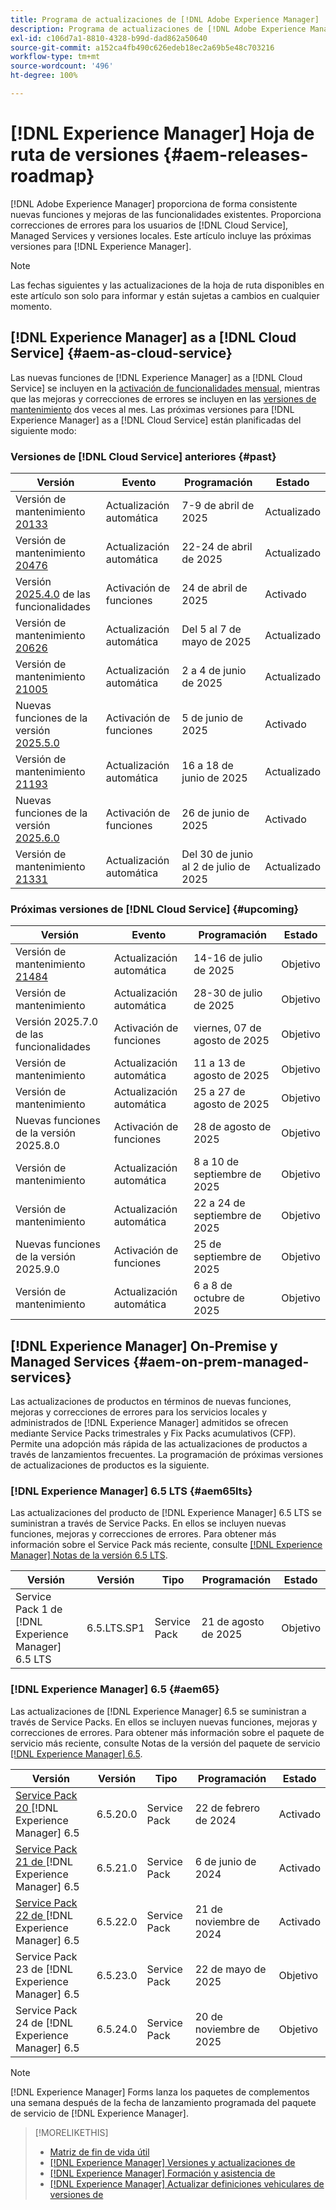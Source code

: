 ```yaml
---
title: Programa de actualizaciones de [!DNL Adobe Experience Manager]
description: Programa de actualizaciones de [!DNL Adobe Experience Manager]
exl-id: c106d7a1-8810-4328-b99d-dad862a50640
source-git-commit: a152ca4fb490c626edeb18ec2a69b5e48c703216
workflow-type: tm+mt
source-wordcount: '496'
ht-degree: 100%

---
```



# [!DNL Experience Manager] Hoja de ruta de versiones {#aem-releases-roadmap}

[!DNL Adobe Experience Manager] proporciona de forma consistente nuevas funciones y mejoras de las funcionalidades existentes. Proporciona correcciones de errores para los usuarios de [!DNL Cloud Service], Managed Services y versiones locales. Este artículo incluye las próximas versiones para [!DNL Experience Manager].

>[!NOTE]
>
>Las fechas siguientes y las actualizaciones de la hoja de ruta disponibles en este artículo son solo para informar y están sujetas a cambios en cualquier momento.

## [!DNL Experience Manager] as a [!DNL Cloud Service] {#aem-as-cloud-service}

Las nuevas funciones de [!DNL Experience Manager] as a [!DNL Cloud Service] se incluyen en la [activación de funcionalidades mensual](https://experienceleague.adobe.com/es/docs/experience-manager-cloud-service/content/release-notes/release-notes/release-notes-current), mientras que las mejoras y correcciones de errores se incluyen en las [versiones de mantenimiento](https://experienceleague.adobe.com/es/docs/experience-manager-cloud-service/content/release-notes/maintenance/latest) dos veces al mes.
Las próximas versiones para [!DNL Experience Manager] as a [!DNL Cloud Service] están planificadas del siguiente modo:

### Versiones de [!DNL Cloud Service] anteriores {#past}

| Versión | Evento | Programación | Estado |
|---|---|---|---|
| Versión de mantenimiento [20133](https://experienceleague.adobe.com/es/docs/experience-manager-cloud-service/content/release-notes/maintenance/2025/2025-4-0#20133) | Actualización automática | 7-9 de abril de 2025 | Actualizado |
| Versión de mantenimiento [20476](https://experienceleague.adobe.com/es/docs/experience-manager-cloud-service/content/release-notes/maintenance/2025/2025-4-0#20476) | Actualización automática | 22-24 de abril de 2025 | Actualizado |
| Versión [2025.4.0](https://experienceleague.adobe.com/es/docs/experience-manager-cloud-service/content/release-notes/release-notes/2025/release-notes-2025-4-0) de las funcionalidades | Activación de funciones | 24 de abril de 2025 | Activado |
| Versión de mantenimiento [20626](https://experienceleague.adobe.com/es/docs/experience-manager-cloud-service/content/release-notes/maintenance/2025/2025-5-0#20626) | Actualización automática | Del 5 al 7 de mayo de 2025 | Actualizado |
| Versión de mantenimiento [21005](https://experienceleague.adobe.com/es/docs/experience-manager-cloud-service/content/release-notes/maintenance/2025/2025-5-0#21005) | Actualización automática | 2 a 4 de junio de 2025 | Actualizado |
| Nuevas funciones de la versión [2025.5.0](https://experienceleague.adobe.com/es/docs/experience-manager-cloud-service/content/release-notes/release-notes/2025/release-notes-2025-5-0) | Activación de funciones | 5 de junio de 2025 | Activado |
| Versión de mantenimiento [21193](https://experienceleague.adobe.com/es/docs/experience-manager-cloud-service/content/release-notes/maintenance/2025/2025-6-0) | Actualización automática | 16 a 18 de junio de 2025 | Actualizado |
| Nuevas funciones de la versión [2025.6.0](https://experienceleague.adobe.com/es/docs/experience-manager-cloud-service/content/release-notes/release-notes/release-notes-current) | Activación de funciones | 26 de junio de 2025 | Activado |
| Versión de mantenimiento [21331](https://experienceleague.adobe.com/es/docs/experience-manager-cloud-service/content/release-notes/maintenance/2025/2025-7-0#21331) | Actualización automática | Del 30 de junio al 2 de julio de 2025 | Actualizado |

### Próximas versiones de [!DNL Cloud Service] {#upcoming}

| Versión | Evento | Programación | Estado |
|---|---|---|---|
| Versión de mantenimiento [21484](https://experienceleague.adobe.com/es/docs/experience-manager-cloud-service/content/release-notes/maintenance/latest) | Actualización automática | 14-16 de julio de 2025 | Objetivo |
| Versión de mantenimiento | Actualización automática | 28-30 de julio de 2025 | Objetivo |
| Versión 2025.7.0 de las funcionalidades | Activación de funciones | viernes, 07 de agosto de 2025 | Objetivo |
| Versión de mantenimiento | Actualización automática | 11 a 13 de agosto de 2025 | Objetivo |
| Versión de mantenimiento | Actualización automática | 25 a 27 de agosto de 2025 | Objetivo |
| Nuevas funciones de la versión 2025.8.0 | Activación de funciones | 28 de agosto de 2025 | Objetivo |
| Versión de mantenimiento | Actualización automática | 8 a 10 de septiembre de 2025 | Objetivo |
| Versión de mantenimiento | Actualización automática | 22 a 24 de septiembre de 2025 | Objetivo |
| Nuevas funciones de la versión 2025.9.0 | Activación de funciones | 25 de septiembre de 2025 | Objetivo |
| Versión de mantenimiento | Actualización automática | 6 a 8 de octubre de 2025 | Objetivo |

## [!DNL Experience Manager] On-Premise y Managed Services {#aem-on-prem-managed-services}

Las actualizaciones de productos en términos de nuevas funciones, mejoras y correcciones de errores para los servicios locales y administrados de [!DNL Experience Manager] admitidos se ofrecen mediante Service Packs trimestrales y Fix Packs acumulativos (CFP). Permite una adopción más rápida de las actualizaciones de productos a través de lanzamientos frecuentes. La programación de próximas versiones de actualizaciones de productos es la siguiente.

### [!DNL Experience Manager] 6.5 LTS {#aem65lts}

Las actualizaciones del producto de [!DNL Experience Manager] 6.5 LTS se suministran a través de Service Packs. En ellos se incluyen nuevas funciones, mejoras y correcciones de errores. Para obtener más información sobre el Service Pack más reciente, consulte [[!DNL Experience Manager] Notas de la versión 6.5 LTS](https://experienceleague.adobe.com/es/docs/experience-manager-65-lts/content/release-notes/release-notes).

| Versión | Versión | Tipo | Programación | Estado |
|---|---|---|---|---|
| Service Pack 1 de [!DNL Experience Manager] 6.5 LTS | 6.5.LTS.SP1 | Service Pack | 21 de agosto de 2025 | Objetivo |

### [!DNL Experience Manager] 6.5 {#aem65}

Las actualizaciones de [!DNL Experience Manager] 6.5 se suministran a través de Service Packs. En ellos se incluyen nuevas funciones, mejoras y correcciones de errores. Para obtener más información sobre el paquete de servicio más reciente, consulte Notas de la versión del paquete de servicio [[!DNL Experience Manager]  6.5](https://experienceleague.adobe.com/es/docs/experience-manager-65/content/release-notes/release-notes).

| Versión | Versión | Tipo | Programación | Estado |
|---|---|---|---|---|
| [Service Pack 20 ](https://experienceleague.adobe.com/es/docs/experience-manager-65/content/release-notes/service-pack/6-5-20)[!DNL Experience Manager] 6.5 | 6.5.20.0 | Service Pack | 22 de febrero de 2024 | Activado |
| [Service Pack 21 de ](https://experienceleague.adobe.com/es/docs/experience-manager-65/content/release-notes/service-pack/6-5-21)[!DNL Experience Manager] 6.5 | 6.5.21.0 | Service Pack | 6 de junio de 2024 | Activado |
| [Service Pack 22 de ](https://experienceleague.adobe.com/es/docs/experience-manager-65/content/release-notes/release-notes)[!DNL Experience Manager] 6.5 | 6.5.22.0 | Service Pack | 21 de noviembre de 2024 | Activado |
| Service Pack 23 de [!DNL Experience Manager] 6.5 | 6.5.23.0 | Service Pack | 22 de mayo de 2025 | Objetivo |
| Service Pack 24 de [!DNL Experience Manager] 6.5 | 6.5.24.0 | Service Pack | 20 de noviembre de 2025 | Objetivo |

>[!NOTE]
>
>[!DNL Experience Manager] Forms lanza los paquetes de complementos una semana después de la fecha de lanzamiento programada del paquete de servicio de [!DNL Experience Manager].

>[!MORELIKETHIS]
>
>* [Matriz de fin de vida útil](https://helpx.adobe.com/es/support/programs/eol-matrix.html)
>* [[!DNL Experience Manager] Versiones y actualizaciones de](https://experienceleague.adobe.com/es/docs/experience-manager-release-information/aem-release-updates/aem-releases-updates)
>* [[!DNL Experience Manager] Formación y asistencia de](https://experienceleague.adobe.com/es/docs/experience-manager-cloud-service)
>* [[!DNL Experience Manager] Actualizar definiciones vehiculares de versiones de](/help/using/update-release-vehicle-definitions.md)
